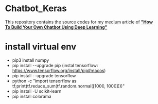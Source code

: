# Chatbot_Keras

This repository contains the source codes for my medium article of [**"How To Build Your Own Chatbot Using Deep Learning"**](https://towardsdatascience.com/how-to-build-your-own-chatbot-using-deep-learning-bb41f970e281)


# install virtual env
* pip3 install numpy
* pip install --upgrade pip
(instal tensorflow: https://www.tensorflow.org/install/pip#macos)
* pip install --upgrade tensorflow
* python -c "import tensorflow as tf;print(tf.reduce_sum(tf.random.normal([1000, 1000])))"
* pip install -U scikit-learn
* pip install colorama